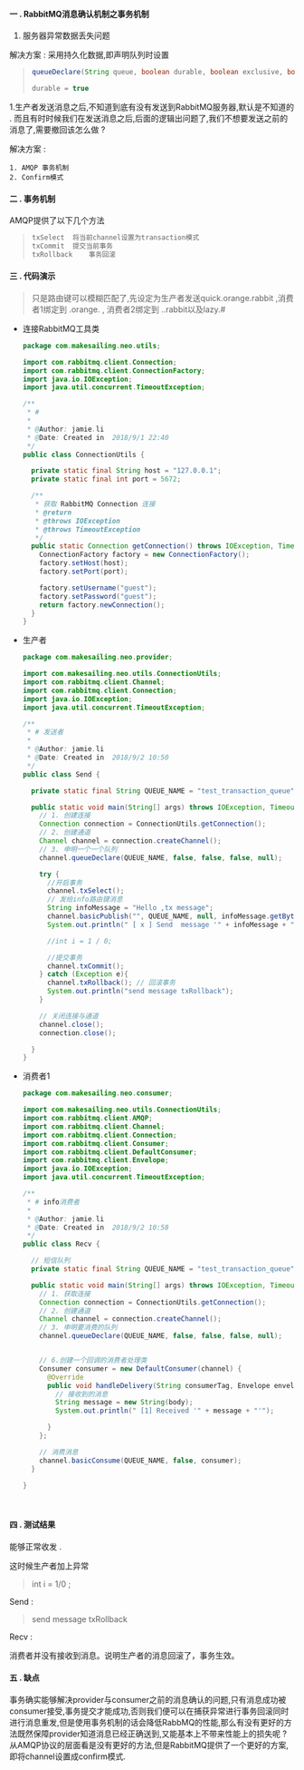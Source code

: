 

####  一 . RabbitMQ消息确认机制之事务机制

1. 服务器异常数据丢失问题

解决方案 : 采用持久化数据,即声明队列时设置

> ```java
> queueDeclare(String queue, boolean durable, boolean exclusive, boolean autoDelete, Map<String, Object> arguments)
>
> durable = true
> ```

1.生产者发送消息之后,不知道到底有没有发送到RabbitMQ服务器,默认是不知道的 . 而且有时时候我们在发送消息之后,后面的逻辑出问题了,我们不想要发送之前的消息了,需要撤回该怎么做 ? 

解决方案 : 

 	1. AMQP 事务机制
 	2. Confirm模式

#### 二 . 事务机制

AMQP提供了以下几个方法

> ```java
> txSelect	将当前channel设置为transaction模式
> txCommit	提交当前事务
> txRollback	事务回滚
>
> ```

#### 三 . 代码演示

> 只是路由键可以模糊匹配了,先设定为生产者发送quick.orange.rabbit ,消费者1绑定到 .orange. , 消费者2绑定到 ..rabbit以及lazy.#

- 连接RabbitMQ工具类

  ```java
  package com.makesailing.neo.utils;

  import com.rabbitmq.client.Connection;
  import com.rabbitmq.client.ConnectionFactory;
  import java.io.IOException;
  import java.util.concurrent.TimeoutException;

  /**
   * #
   *
   * @Author: jamie.li
   * @Date: Created in  2018/9/1 22:40
   */
  public class ConnectionUtils {

    private static final String host = "127.0.0.1";
    private static final int port = 5672;

    /**
     * 获取 RabbitMQ Connection 连接
     * @return
     * @throws IOException
     * @throws TimeoutException
     */
    public static Connection getConnection() throws IOException, TimeoutException {
      ConnectionFactory factory = new ConnectionFactory();
      factory.setHost(host);
      factory.setPort(port);

      factory.setUsername("guest");
      factory.setPassword("guest");
      return factory.newConnection();
    }
  }

  ```

- 生产者

  ```java
  package com.makesailing.neo.provider;

  import com.makesailing.neo.utils.ConnectionUtils;
  import com.rabbitmq.client.Channel;
  import com.rabbitmq.client.Connection;
  import java.io.IOException;
  import java.util.concurrent.TimeoutException;

  /**
   * # 发送者
   *
   * @Author: jamie.li
   * @Date: Created in  2018/9/2 10:50
   */
  public class Send {

    private static final String QUEUE_NAME = "test_transaction_queue";

    public static void main(String[] args) throws IOException, TimeoutException {
      // 1. 创建连接
      Connection connection = ConnectionUtils.getConnection();
      // 2. 创建通道
      Channel channel = connection.createChannel();
      // 3. 申明一个一个队列
      channel.queueDeclare(QUEUE_NAME, false, false, false, null);

      try {
        //开启事务
        channel.txSelect();
        // 发给info路由键消息
        String infoMessage = "Hello ,tx message";
        channel.basicPublish("", QUEUE_NAME, null, infoMessage.getBytes());
        System.out.println(" [ x ] Send  message '" + infoMessage + "'");

        //int i = 1 / 0;

        //提交事务
        channel.txCommit();
      } catch (Exception e){
        channel.txRollback(); // 回滚事务
        System.out.println("send message txRollback");
      }

      // 关闭连接与通道
      channel.close();
      connection.close();

    }
  }

  ```

- 消费者1

  ```java
  package com.makesailing.neo.consumer;

  import com.makesailing.neo.utils.ConnectionUtils;
  import com.rabbitmq.client.AMQP;
  import com.rabbitmq.client.Channel;
  import com.rabbitmq.client.Connection;
  import com.rabbitmq.client.Consumer;
  import com.rabbitmq.client.DefaultConsumer;
  import com.rabbitmq.client.Envelope;
  import java.io.IOException;
  import java.util.concurrent.TimeoutException;

  /**
   * # info消费者
   *
   * @Author: jamie.li
   * @Date: Created in  2018/9/2 10:58
   */
  public class Recv {

    // 短信队列
    private static final String QUEUE_NAME = "test_transaction_queue";

    public static void main(String[] args) throws IOException, TimeoutException {
      // 1. 获取连接
      Connection connection = ConnectionUtils.getConnection();
      // 2. 创建通道
      Channel channel = connection.createChannel();
      // 3. 申明要消费的队列
      channel.queueDeclare(QUEUE_NAME, false, false, false, null);


      // 6.创建一个回调的消费者处理类
      Consumer consumer = new DefaultConsumer(channel) {
        @Override
        public void handleDelivery(String consumerTag, Envelope envelope, AMQP.BasicProperties properties, byte[] body) throws IOException {
          // 接收到的消息
          String message = new String(body);
          System.out.println(" [1] Received '" + message + "'");

        }
      };

      // 消费消息
      channel.basicConsume(QUEUE_NAME, false, consumer);
    }

  }

  ```

  ​


#### 四 . 测试结果

能够正常收发 . 

这时候生产者加上异常

> int i = 1/0 ;

Send : 

>  send message txRollback

Recv : 

>   

消费者并没有接收到消息。说明生产者的消息回滚了，事务生效。

#### 五 . 缺点

事务确实能够解决provider与consumer之前的消息确认的问题,只有消息成功被consumer接受,事务提交才能成功,否则我们便可以在捕获异常进行事务回滚同时进行消息重发,但是使用事务机制的话会降低RabbMQ的性能,那么有没有更好的方法既然保障provider知道消息已经正确送到,又能基本上不带来性能上的损失呢 ? 从AMQP协议的层面看是没有更好的方法,但是RabbitMQ提供了一个更好的方案,即将channel设置成confirm模式.






































